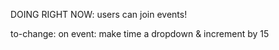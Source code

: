 DOING RIGHT NOW: users can join events!

to-change:
on event: make time a dropdown & increment by 15
